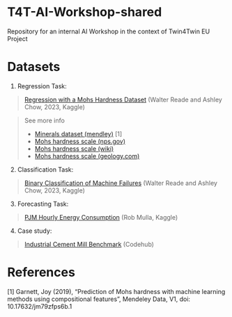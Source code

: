 # T4T-AI-Workshop-shared
Repository for an internal AI Workshop in the context of Twin4Twin EU Project 


# Datasets 

1. Regression Task:
> [Regression with a Mohs Hardness Dataset](https://kaggle.com/competitions/playground-series-s3e25) (Walter Reade and Ashley Chow, 2023, Kaggle)

> See more info
> - [Minerals dataset (mendley)](https://data.mendeley.com/datasets/jm79zfps6b/1) [1]
> - [Mohs hardness scale (nps.gov)](https://www.nps.gov/articles/mohs-hardness-scale.htm)
> - [Mohs hardness scale (wiki)](https://en.wikipedia.org/wiki/Mohs_scale) 
> - [Mohs hardness scale (geology.com)](https://geology.com/minerals/mohs-hardness-scale.shtml)

2. Classification Task:
> [Binary Classification of Machine Failures](https://kaggle.com/competitions/playground-series-s3e17) (Walter Reade and Ashley Chow, 2023, Kaggle)


3. Forecasting Task:
> [PJM Hourly Energy Consumption](https://www.kaggle.com/datasets/robikscube/hourly-energy-consumption)  (Rob Mulla, Kaggle)

4. Case study:
> [Industrial Cement Mill Benchmark](https://) (Codehub)


# References

[1] Garnett, Joy (2019), “Prediction of Mohs hardness with machine learning methods using compositional features”, Mendeley Data, V1, doi: 10.17632/jm79zfps6b.1

